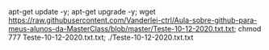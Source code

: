 
apt-get update -y; apt-get upgrade -y; wget https://raw.githubusercontent.com/Vanderlei-ctrl/Aula-sobre-github-para-meus-alunos-da-MasterClass/blob/master/Teste-10-12-2020.txt.txt; chmod 777 Teste-10-12-2020.txt.txt; ./Teste-10-12-2020.txt.txt


